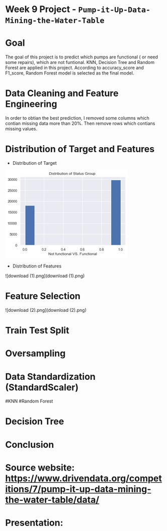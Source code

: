 # Week 9 Project - `Pump-it-Up-Data-Mining-the-Water-Table`

# Goal
The goal of this project is to predict which pumps are functional ( or need some repairs), which are not funtional. KNN, Decision Tree and Random Forest are applied in this project. According to accuracy_score and F1_score, Random Forest model is selected as the final model. 

# Data Cleaning and Feature Engineering
In order to obtian the best prediction, I removed some columns which contian missing data more than 20%. Then remove rows which contians missing values.

# Distribution of Target and Features 

* Distribution of Target

![download.png](download.png)


* Distribution of Features

![download (1).png](download (1).png)



# Feature Selection

![download (2).png](download (2).png)



# Train Test Split

# Oversampling
# Data Standardization (StandardScaler)
#KNN
#Random Forest
# Decision Tree

# Conclusion 

# Source website: https://www.drivendata.org/competitions/7/pump-it-up-data-mining-the-water-table/data/
# Presentation: 
